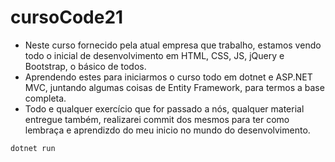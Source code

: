 # cursoCode21

- Neste curso fornecido pela atual empresa que trabalho, estamos vendo todo o inicial de desenvolvimento em HTML, CSS, JS, jQuery e Bootstrap, o
básico de todos.
- Aprendendo estes para iniciarmos o curso todo em dotnet e ASP.NET MVC, juntando algumas coisas de Entity Framework, para termos a base completa.
- Todo e qualquer exercício que for passado a nós, qualquer material entregue também, realizarei commit dos mesmos para ter como lembraça e aprendizdo do meu inicio no mundo do desenvolvimento.

```
dotnet run

```
